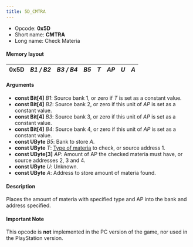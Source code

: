 ```yaml
---
title: 5D_CMTRA
---
```


- Opcode: **0x5D**
- Short name: **CMTRA**
- Long name: Check Materia

#### Memory layout

| 0x5D | *B1 / B2* | *B3 / B4* | *B5* | *T* | *AP* | *U* | *A* |
|------|-----------|-----------|------|-----|------|-----|-----|

#### Arguments

- **const Bit\[4\]** *B1*: Source bank 1, or zero if *T* is set as a constant value.
- **const Bit\[4\]** *B2*: Source bank 2, or zero if this unit of *AP* is set as a constant value.
- **const Bit\[4\]** *B3*: Source bank 3, or zero if this unit of *AP* is set as a constant value.
- **const Bit\[4\]** *B4*: Source bank 4, or zero if this unit of *AP* is set as a constant value.
- **const UByte** *B5*: Bank to store *A*.
- **const UByte** *T*: [Type of materia](../Materia_ID) to check, or source address 1.
- **const UByte\[3\]** *AP*: Amount of AP the checked materia must have, or source addresses 2, 3 and 4.
- **const UByte** *U*: Unknown.
- **const UByte** *A*: Address to store amount of materia found.

#### Description

Places the amount of materia with specified type and AP into the bank and address specified.

#### Important Note

This opcode is **not** implemented in the PC version of the game, nor used in the PlayStation version.
